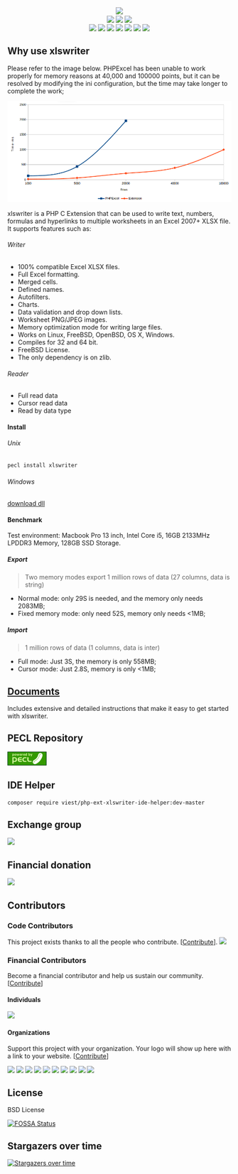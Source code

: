 <div align=center>
<img height="214" src="resource/logo_now.png"/>
</div>

<div align=center>
<a href="https://travis-ci.org/viest/php-ext-xlswriter"><img src="https://travis-ci.org/viest/php-ext-xlswriter.svg?branch=master"/></a>
<a href="https://ci.appveyor.com/project/viest/php-ext-excel-export/branch/master"><img src="https://ci.appveyor.com/api/projects/status/w4cfjo9e4gsrs6rn/branch/master?svg=true"/></a>
<a href="https://github.com/viest/php-ext-xlswriter/releases"><img src="https://img.shields.io/github/release/viest/php-ext-excel-export.svg"/></a>
</div>

<div align=center>
<a href="https://opencollective.com/php-ext-xlswriter"><img src="https://opencollective.com/php-ext-xlswriter/all/badge.svg?label=financial+contributors"/></a>
<a href="https://github.com/viest/php-ext-xlswriter"><img src="https://img.shields.io/badge/PHP-%3E%3D%207.0-brightgreen.svg"/></a>
<a href="https://github.com/viest/php-ext-xlswriter"><img src="https://img.shields.io/github/contributors/viest/php-ext-excel-export.svg"/></a>
<a href="https://github.com/viest/php-ext-xlswriter"><img src="https://img.shields.io/badge/platform-macos%20%7C%20linux%20%7C%20windows-brightgreen.svg"/></a>
<a href="https://github.com/viest/php-ext-xlswriter"><img src="https://img.shields.io/badge/license-BSD-green.svg"/></a>
<a href="https://github.com/viest/php-ext-xlswriter"><img src="https://img.shields.io/github/issues/viest/php-ext-excel-export.svg"/></a>
<a href="https://app.fossa.io/projects/git%2Bgithub.com%2Fviest%2Fphp-ext-xlswriter?ref=badge_shield"><img src="https://app.fossa.io/api/projects/git%2Bgithub.com%2Fviest%2Fphp-ext-xlswriter.svg?type=shield"/></a>
</div>

## Why use xlswriter

Please refer to the image below. PHPExcel has been unable to work properly for memory reasons at 40,000 and 100000 points, but it can be resolved by modifying the ini configuration, but the time may take longer to complete the work;

![php-excel](resource/performance_comparison.png)

xlswriter is a PHP C Extension that can be used to write text, numbers, formulas and hyperlinks to multiple worksheets in an Excel 2007+ XLSX file. It supports features such as:

###### Writer

* 100% compatible Excel XLSX files.
* Full Excel formatting.
* Merged cells.
* Defined names.
* Autofilters.
* Charts.
* Data validation and drop down lists.
* Worksheet PNG/JPEG images.
* Memory optimization mode for writing large files.
* Works on Linux, FreeBSD, OpenBSD, OS X, Windows.
* Compiles for 32 and 64 bit.
* FreeBSD License.
* The only dependency is on zlib.

###### Reader

* Full read data
* Cursor read data
* Read by data type

#### Install

###### Unix

```bash
pecl install xlswriter
```

###### Windows

[download dll](https://github.com/viest/php-ext-xlswriter/releases)

#### Benchmark

Test environment: Macbook Pro 13 inch, Intel Core i5, 16GB 2133MHz LPDDR3 Memory, 128GB SSD Storage.

##### Export

> Two memory modes export 1 million rows of data (27 columns, data is string)

* Normal mode: only 29S is needed, and the memory only needs 2083MB;
* Fixed memory mode: only need 52S, memory only needs <1MB;

##### Import

> 1 million rows of data (1 columns, data is inter)

* Full mode: Just 3S, the memory is only 558MB;
* Cursor mode: Just 2.8S, memory is only <1MB;

## [Documents](https://xlswriter-docs.viest.me/)

Includes extensive and detailed instructions that make it easy to get started with xlswriter.

## PECL Repository

[![pecl](resource/pecl.png)](https://pecl.php.net/package/xlswriter)

## IDE Helper

```bash
composer require viest/php-ext-xlswriter-ide-helper:dev-master
```

## Exchange group

<img width="160" src="resource/qq.jpg"/>

## Financial donation

<img height="220" src="resource/pay.jpg"/>

## Contributors

### Code Contributors

This project exists thanks to all the people who contribute. [[Contribute](CONTRIBUTING.md)].
<a href="https://github.com/viest/php-ext-xlswriter/graphs/contributors"><img src="https://opencollective.com/php-ext-xlswriter/contributors.svg?width=890&button=false" /></a>

### Financial Contributors

Become a financial contributor and help us sustain our community. [[Contribute](https://opencollective.com/php-ext-xlswriter/contribute)]

#### Individuals

<a href="https://opencollective.com/php-ext-xlswriter"><img src="https://opencollective.com/php-ext-xlswriter/individuals.svg?width=890"></a>

#### Organizations

Support this project with your organization. Your logo will show up here with a link to your website. [[Contribute](https://opencollective.com/php-ext-xlswriter/contribute)]

<a href="https://opencollective.com/php-ext-xlswriter/organization/0/website"><img src="https://opencollective.com/php-ext-xlswriter/organization/0/avatar.svg"></a>
<a href="https://opencollective.com/php-ext-xlswriter/organization/1/website"><img src="https://opencollective.com/php-ext-xlswriter/organization/1/avatar.svg"></a>
<a href="https://opencollective.com/php-ext-xlswriter/organization/2/website"><img src="https://opencollective.com/php-ext-xlswriter/organization/2/avatar.svg"></a>
<a href="https://opencollective.com/php-ext-xlswriter/organization/3/website"><img src="https://opencollective.com/php-ext-xlswriter/organization/3/avatar.svg"></a>
<a href="https://opencollective.com/php-ext-xlswriter/organization/4/website"><img src="https://opencollective.com/php-ext-xlswriter/organization/4/avatar.svg"></a>
<a href="https://opencollective.com/php-ext-xlswriter/organization/5/website"><img src="https://opencollective.com/php-ext-xlswriter/organization/5/avatar.svg"></a>
<a href="https://opencollective.com/php-ext-xlswriter/organization/6/website"><img src="https://opencollective.com/php-ext-xlswriter/organization/6/avatar.svg"></a>
<a href="https://opencollective.com/php-ext-xlswriter/organization/7/website"><img src="https://opencollective.com/php-ext-xlswriter/organization/7/avatar.svg"></a>
<a href="https://opencollective.com/php-ext-xlswriter/organization/8/website"><img src="https://opencollective.com/php-ext-xlswriter/organization/8/avatar.svg"></a>
<a href="https://opencollective.com/php-ext-xlswriter/organization/9/website"><img src="https://opencollective.com/php-ext-xlswriter/organization/9/avatar.svg"></a>

## License

BSD License

[![FOSSA Status](https://app.fossa.io/api/projects/git%2Bgithub.com%2Fviest%2Fphp-ext-xlswriter.svg?type=large)](https://app.fossa.io/projects/git%2Bgithub.com%2Fviest%2Fphp-ext-xlswriter?ref=badge_large)

## Stargazers over time

[![Stargazers over time](https://starchart.cc/viest/php-ext-xlswriter.svg)](https://starchart.cc/viest/php-ext-xlswriter)